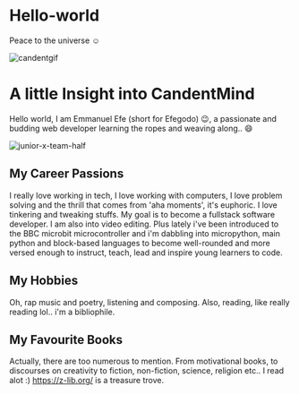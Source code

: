 # Hello-world
Peace to the universe :relaxed:

![candentgif](https://user-images.githubusercontent.com/47579096/143973414-42ca1c7f-8101-49e5-ac65-e370890e832e.gif)

# A little Insight into CandentMind
Hello world, I am Emmanuel Efe (short for Efegodo) :wink:, a passionate and budding web developer learning the ropes and weaving along.. :smile:

![junior-x-team-half](https://user-images.githubusercontent.com/47579096/143974305-55c3b9b8-f22c-435a-a641-248ece498c78.jpg)

## My Career Passions
I really love working in tech, I love working with computers, I love problem solving and the thrill that comes from 'aha moments', it's euphoric. I love tinkering and tweaking stuffs. My goal is to become a fullstack software developer. I am also into video editing. Plus lately i've been introduced to the BBC microbit microcontroller and i'm dabbling into micropython, main python and block-based languages to become well-rounded and more versed enough to instruct, teach, lead and inspire young learners to code.

## My Hobbies
Oh, rap music and poetry, listening and composing. 
Also, reading, like really reading lol.. i'm a bibliophile.

## My Favourite Books
Actually, there are too numerous to mention. From motivational books, to discourses on creativity to fiction, non-fiction, science, religion etc.. I read alot :)
https://z-lib.org/ is a treasure trove.
